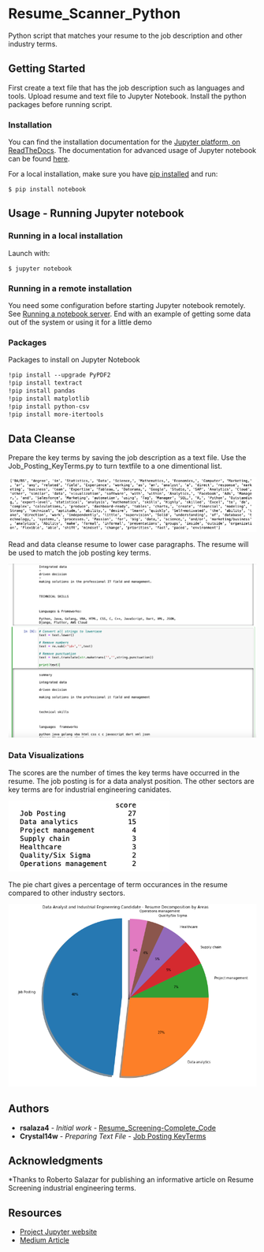 # Resume_Scanner_Python
Python script that matches your resume to the job description and other industry terms.

## Getting Started

First create a text file that has the job description such as languages and tools.
Upload resume and text file to Jupyter Notebook. Install the python packages before running script.

### Installation
You can find the installation documentation for the
[Jupyter platform, on ReadTheDocs](https://jupyter.readthedocs.io/en/latest/install.html).
The documentation for advanced usage of Jupyter notebook can be found
[here](https://jupyter-notebook.readthedocs.io/en/latest/).

For a local installation, make sure you have
[pip installed](https://pip.readthedocs.io/en/stable/installing/) and run:

    $ pip install notebook

## Usage - Running Jupyter notebook

### Running in a local installation

Launch with:

    $ jupyter notebook

### Running in a remote installation

You need some configuration before starting Jupyter notebook remotely. See [Running a notebook server](https://jupyter-notebook.readthedocs.io/en/stable/public_server.html).
End with an example of getting some data out of the system or using it for a little demo

### Packages

Packages to install on Jupyter Notebook

```
!pip install --upgrade PyPDF2
!pip install textract
!pip install pandas
!pip install matplotlib
!pip install python-csv
!pip install more-itertools
```

## Data Cleanse

Prepare the key terms by saving the job description as a text file. Use the Job_Posting_KeyTerms.py to turn textfile to a one dimentional list.

![](Images/KeyTerms.png)

Read and data cleanse resume to lower case paragraphs. The resume will be used to match the job posting key terms. 

![](Images/format_resume.png)

### Data Visualizations

The scores are the number of times the key terms have occurred in the resume. The job posting is for a data analyst position.
The other sectors are key terms are for industrial engineering canidates.

![](Images/scores_resume.png)

The pie chart gives a percentage of term occurances in the resume compared to other industry sectors. 

![](Images/pie_resume.png)

## Authors

* **rsalaza4** - *Initial work* - [Resume_Screening-Complete_Code](https://gist.github.com/rsalaza4/a7dfb75fedca3aeb95c5cbe4bad618ce)
* **Crystal14w** - *Preparing Text File* - [Job Posting KeyTerms](https://github.com/Crystal14w/Resume_Scanner_Python/blob/patch_1/Job_Posting_KeyTerms.py) 

## Acknowledgments

*Thanks to Roberto Salazar for publishing an informative article on Resume Screening industrial engineering terms.

## Resources
- [Project Jupyter website](https://jupyter.org)
- [Medium Article ](https://towardsdatascience.com/resume-screening-with-python-1dea360be49b)
